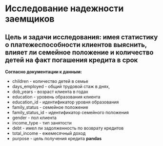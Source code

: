 # Исследование надежности заемщиков
## Цель и задачи исследования: имея статистику о платежеспособности клиентов выяснить, влияет ли семейное положение и количество детей на факт погашения кредита в срок

**Согласно документации к данным:**


- children            - количество детей в семье 
- days_employed       - общий трудовой стаж в днях, 
- dob_years           - возраст клиента в годах
- education           - уровень образования клиента
- education_id        - идентификатор уровня образования
- family_status       - семейное положение
- family_status_id    - идентификатор семейного положения
- gender              - пол клиента
- income_type         - тип занятости
- debt                - имел ли задолженность по возврату кредитов
- total_income        - ежемесячный доход
- purpose             - цель получения кредита
 **pandas**
